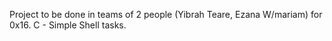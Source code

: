 Project to be done in teams of 2 people (Yibrah Teare, Ezana W/mariam) for 0x16. C - Simple Shell tasks. 
